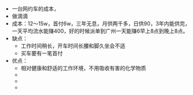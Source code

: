 - 一台网约车的成本，
- 做滴滴
- 成本：12～15w，首付6w，三年无息，月供两千多，日供90，3年内能供完，一天平均流水能赚400，好的时候派单到广州一天能赚6早上8点到晚上8点。
- 缺点：
	- 工作时间稍长，开车时间长腰和脚久坐会不适
	- 买车要有一笔首付
- 优点：
	- 相对健康和舒适的工作环境，不用吸收有害的化学物质
	-
	-
	-